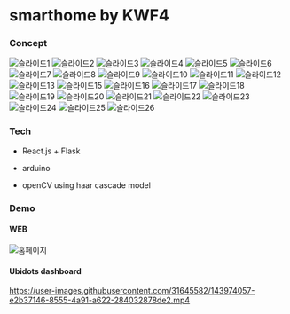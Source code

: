 # smarthome by KWF4

### Concept
![슬라이드1](https://user-images.githubusercontent.com/31645582/143973581-dad9b3c8-c34f-49ff-bf6e-88cd54d2624f.JPG)
![슬라이드2](https://user-images.githubusercontent.com/31645582/143973583-ac513c7a-41aa-41ff-ab3f-b8328fe1bf2b.JPG)
![슬라이드3](https://user-images.githubusercontent.com/31645582/143973585-e5d82b62-f567-4bbc-a48a-32b709dcf576.JPG)
![슬라이드4](https://user-images.githubusercontent.com/31645582/143973589-25bc3507-e2d9-4739-9941-113e86bc2628.JPG)
![슬라이드5](https://user-images.githubusercontent.com/31645582/143973590-ae977321-6102-4185-aaef-e38372db7109.JPG)
![슬라이드6](https://user-images.githubusercontent.com/31645582/143973592-ba43fd4f-8b31-4c1b-8540-977ef1385bd5.JPG)
![슬라이드7](https://user-images.githubusercontent.com/31645582/143973594-cf5d173b-e0f7-4ee4-8e96-addf71ab4a4f.JPG)
![슬라이드8](https://user-images.githubusercontent.com/31645582/143973597-f8471746-9ac9-4055-bb79-5f9643189a6b.JPG)
![슬라이드9](https://user-images.githubusercontent.com/31645582/143973600-2bd7a1fb-ba2f-4de9-8c71-5628b8f29a67.JPG)
![슬라이드10](https://user-images.githubusercontent.com/31645582/143973602-e99c183f-cfe9-4856-86fa-893924388e90.JPG)
![슬라이드11](https://user-images.githubusercontent.com/31645582/143973603-c4592e4b-0199-4035-a9fe-29f97decb572.JPG)
![슬라이드12](https://user-images.githubusercontent.com/31645582/143973604-993662a4-bc07-4495-87d5-ae505365eaf0.JPG)
![슬라이드13](https://user-images.githubusercontent.com/31645582/143973605-7e5123b1-73b3-49ff-af84-dfa1ed489fb3.JPG)
![슬라이드15](https://user-images.githubusercontent.com/31645582/143973606-9065b8b4-75ad-4f92-ac91-43d8b480f700.JPG)
![슬라이드16](https://user-images.githubusercontent.com/31645582/143973607-e44fe9f8-c790-4df0-aa00-2e0cbb30f7af.JPG)
![슬라이드17](https://user-images.githubusercontent.com/31645582/143973609-3b95b923-7ff0-4a89-a13b-ba91f2eab0e1.JPG)
![슬라이드18](https://user-images.githubusercontent.com/31645582/143973611-706ad66f-1728-4067-9ef0-93a7c476c9d2.JPG)
![슬라이드19](https://user-images.githubusercontent.com/31645582/143973612-e5f61d91-9ad4-4b37-b7ee-4cdb104dc45a.JPG)
![슬라이드20](https://user-images.githubusercontent.com/31645582/143973613-4b979a0b-3164-42fd-9ae3-39c6f943e190.JPG)
![슬라이드21](https://user-images.githubusercontent.com/31645582/143973615-130fa468-6dd3-48b7-b293-5fbebfd904d6.JPG)
![슬라이드22](https://user-images.githubusercontent.com/31645582/143973616-5a71b134-2a20-435c-9f03-85b72b908f70.JPG)
![슬라이드23](https://user-images.githubusercontent.com/31645582/143973620-0c9a06fb-8e29-4e38-81ee-ae8aaaa37cfa.JPG)
![슬라이드24](https://user-images.githubusercontent.com/31645582/143973623-27d4163f-92f4-4583-b3b3-5175f47ade09.JPG)
![슬라이드25](https://user-images.githubusercontent.com/31645582/143973625-d423634a-4585-4fc0-8553-3f70f94c9f85.JPG)
![슬라이드26](https://user-images.githubusercontent.com/31645582/143973627-899273a4-3a65-42bb-a7c9-5d8ddc70107e.JPG)

### Tech
+ React.js + Flask

+ arduino

+ openCV using haar cascade model

### Demo

#### WEB
![홈페이지](https://user-images.githubusercontent.com/31645582/143973731-f3de7fe5-c378-474b-bf09-26b0776845cf.png)

#### Ubidots dashboard

https://user-images.githubusercontent.com/31645582/143974057-e2b37146-8555-4a91-a622-284032878de2.mp4




